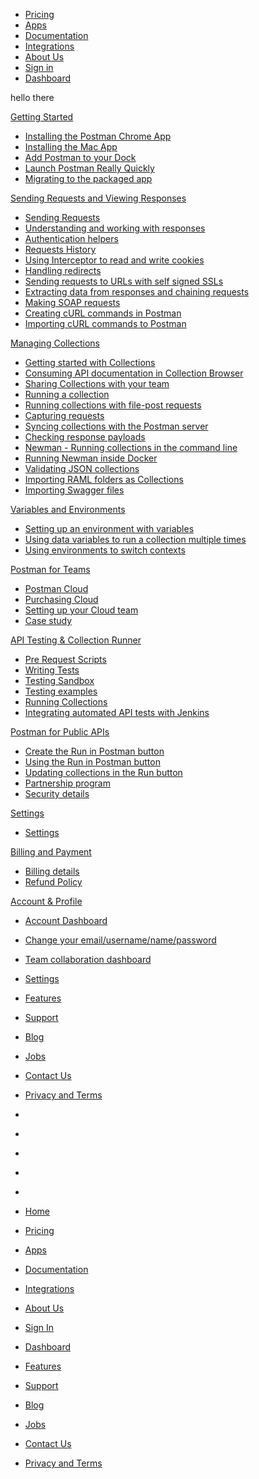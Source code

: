[][0]

* [Pricing][1]
* [Apps][2]
* [Documentation][3]
* [Integrations][4]
* [About Us][5]
* [Sign in][6]
* [Dashboard][7]

hello there 

[Getting Started][8]

* [Installing the Postman Chrome App
][9]
* [Installing the Mac App
][10]
* [Add Postman to your Dock
][11]
* [Launch Postman Really Quickly
][12]
* [Migrating to the packaged app
][13]

[Sending Requests and Viewing Responses][14]

* [Sending Requests
][15]
* [Understanding and working with responses
][16]
* [Authentication helpers
][17]
* [Requests History 
][18]
* [Using Interceptor to read and write cookies
][19]
* [Handling redirects
][20]
* [Sending requests to URLs with self signed SSLs
][21]
* [Extracting data from responses and chaining requests
][22]
* [Making SOAP requests
][23]
* [Creating cURL commands in Postman
][24]
* [Importing cURL commands to Postman
][25]

[Managing Collections][26]

* [Getting started with Collections
][27]
* [Consuming API documentation in Collection Browser
][28]
* [Sharing Collections with your team
][29]
* [Running a collection
][30]
* [Running collections with file-post requests
][31]
* [Capturing requests
][32]
* [Syncing collections with the Postman server
][33]
* [Checking response payloads
][34]
* [Newman - Running collections in the command line 
][35]
* [Running Newman inside Docker
][36]
* [Validating JSON collections
][37]
* [Importing RAML folders as Collections
][38]
* [Importing Swagger files
][39]

[Variables and Environments][40]

* [Setting up an environment with variables
][41]
* [Using data variables to run a collection multiple times
][42]
* [Using environments to switch contexts
][43]

[Postman for Teams][44]

* [Postman Cloud
][45]
* [Purchasing Cloud
][46]
* [Setting up your Cloud team
][47]
* [Case study
][48]

[API Testing & Collection Runner][49]

* [Pre Request Scripts
][50]
* [Writing Tests
][51]
* [Testing Sandbox
][52]
* [Testing examples
][53]
* [Running Collections
][54]
* [Integrating automated API tests with Jenkins
][55]

[Postman for Public APIs][56]

* [Create the Run in Postman button
][57]
* [Using the Run in Postman button
][58]
* [Updating collections in the Run button
][59]
* [Partnership program
][60]
* [Security details
][61]

[Settings][62]

* [Settings
][63]

[Billing and Payment][64]

* [Billing details
][65]
* [Refund Policy
][66]

[Account & Profile][67]

* [Account Dashboard
][68]
* [Change your email/username/name/password
][69]
* [Team collaboration dashboard
][70]
* [Settings
][63]

* [Features][71]
* [Support][72]
* [Blog][73]
* [Jobs][74]
* [Contact Us][75]
* [Privacy and Terms][76]

* [][77]
* [][78]
* [][79]
* [][80]
* [][81]

* [Home][0]
* [Pricing][1]
* [Apps][2]
* [Documentation][3]
* [Integrations][4]
* [About Us][5]
* [Sign In][6]
* [Dashboard][7]

* [Features][71]
* [Support][72]
* [Blog][73]
* [Jobs][74]
* [Contact Us][75]
* [Privacy and Terms][76]


[0]: /
[1]: /pricing
[2]: /apps
[3]: /docs/
[4]: /integrations
[5]: /about-us
[6]: https://app.getpostman.com/signup?redirect=web
[7]: https://app.getpostman.com/
[8]: #collapse-0
[9]: /docs/introduction
[10]: /docs/install_mac
[11]: /docs/launch
[12]: /docs/launch_chrome_quickly
[13]: /docs/migration
[14]: #collapse-1
[15]: /docs/requests
[16]: /docs/responses
[17]: /docs/helpers
[18]: /docs/history
[19]: /docs/interceptor_cookies
[20]: /docs/handling_redirects
[21]: /docs/self_signed_certs
[22]: /docs/chaining_requests
[23]: /docs/soap_requests
[24]: /docs/creating_curl
[25]: /docs/importing_curl
[26]: #collapse-2
[27]: /docs/collections
[28]: /docs/consuming_api_documentation
[29]: /docs/sharing
[30]: /docs/running_collections
[31]: /docs/run_file_post_requests
[32]: /docs/capture
[33]: /docs/sync_overview
[34]: /docs/checking_payload_responses
[35]: /docs/newman_intro
[36]: /docs/newman_in_docker
[37]: /docs/validating_json_collections
[38]: /docs/importing_folders
[39]: /docs/importing_swagger
[40]: #collapse-3
[41]: /docs/environments
[42]: /docs/multiple_instances
[43]: /docs/test_multi_environments
[44]: #collapse-4
[45]: /docs/cloud
[46]: /docs/buying_cloud
[47]: /docs/cloud_team_setup
[48]: http://blog.getpostman.com/2015/12/10/belong-keeps-its-architecture-in-order-with-postman/
[49]: #collapse-5
[50]: /docs/pre_request_scripts
[51]: /docs/writing_tests
[52]: /docs/sandbox
[53]: /docs/testing_examples
[54]: /docs/running_collections-1
[55]: /docs/integrating_with_jenkins
[56]: #collapse-6
[57]: /docs/run_button
[58]: /docs/run_button_ux
[59]: /docs/update_run_button
[60]: /docs/run_partner_prog
[61]: /docs/run_security
[62]: #collapse-7
[63]: /docs/settings
[64]: #collapse-8
[65]: /docs/billing_details
[66]: /refunds
[67]: #collapse-9
[68]: /dashboard
[69]: /dashboard/edit#
[70]: /dashboard/teams
[71]: /apps#changelog
[72]: /support
[73]: http://blog.getpostman.com
[74]: /jobs/
[75]: /contact-us
[76]: /licenses/privacy
[77]: https://twitter.com/postmanclient
[78]: https://www.facebook.com/getpostman
[79]: http://blog.getpostman.com/
[80]: https://plus.google.com/+Getpostman
[81]: https://github.com/postmanlabs